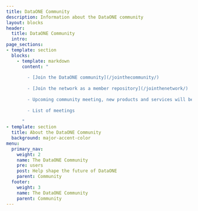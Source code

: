 ```yaml
---
title: DataONE Community
description: Information about the DataONE community
layout: blocks
header:
  title: DataONE Community
  intro: 
page_sections:
- template: section
  blocks:
    - template: markdown
      content: "
      
        - [Join the DataONE community](/jointhecommunity/)
      
        - [Join the network as a member repository](/jointhenetwork/)
        
        - Upcoming community meeting, new products and services will be announced
        
        - List of meetings
        
      "
- template: section
  title: About the DataONE Community
  background: major-accent-color
menu:
  primary_nav:
    weight: 2
    name: The DataONE Community
    pre: users
    post: Help shape the future of DataONE
    parent: Community
  footer:
    weight: 3
    name: The DataONE Community
    parent: Community
---
```

